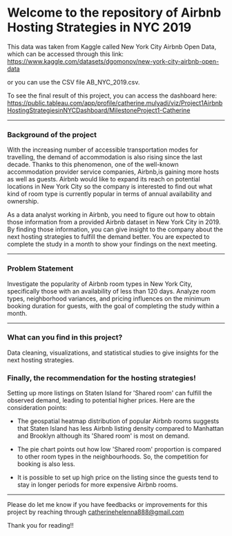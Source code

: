 # Welcome to the repository of Airbnb Hosting Strategies in NYC 2019

This data was taken from Kaggle called New York City Airbnb Open Data, which can be accessed through this link:
https://www.kaggle.com/datasets/dgomonov/new-york-city-airbnb-open-data

or you can use the CSV file AB_NYC_2019.csv.

To see the final result of this project, you can access the dashboard here:
https://public.tableau.com/app/profile/catherine.mulyadi/viz/Project1AirbnbHostingStrategiesinNYCDashboard/MilestoneProject1-Catherine

----------------------------------------------------------------------------------------------------------
### Background of the project

With the increasing number of accessible transportation modes for travelling, the demand of accommodation is also rising since the last decade. Thanks to this phenomenon, one of the well-known accommodation provider service companies, Airbnb,is gaining more hosts as well as guests. Airbnb would like to expand its reach on potential locations in New York City so the company is interested to find out what kind of room type is currently popular in terms of annual availability and ownership.<br>

As a data analyst working in Airbnb, you need to figure out how to obtain those information from a provided Airbnb dataset in New York City in 2019. By finding those information, you can give insight to the company about the next hosting strategies to fulfill the demand better. You are expected to complete the study in a month to show your findings on the next meeting.

----------------------------------------------------------------------------------------------------------
### Problem Statement

Investigate the popularity of Airbnb room types in New York City, specifically those with an availability of less than 120 days. Analyze room types, neighborhood variances, and pricing influences on the minimum booking duration for guests, with the goal of completing the study within a month.

----------------------------------------------------------------------------------------------------------
### What can you find in this project?

Data cleaning, visualizations, and statistical studies to give insights for the next hosting strategies.

### Finally, the recommendation for the hosting strategies!

Setting up more listings on Staten Island for 'Shared room' can fulfill the observed demand, leading to potential higher prices. Here are the consideration points:

- The geospatial heatmap distribution of popular Airbnb rooms suggests that Staten Island has less Airbnb listing density compared to Manhattan and Brooklyn although its 'Shared room' is most on demand.

- The pie chart points out how low 'Shared room' proportion is compared to other room types in the neighbourhoods. So, the competition for booking is also less.

- It is possible to set up high price on the listing since the guests tend to stay in longer periods for more expensive Airbnb rooms.

----------------------------------------------------------------------------------------------------------
Please do let me know if you have feedbacks or improvements for this project by reaching through catherinehelenna888@gmail.com

Thank you for reading!!


